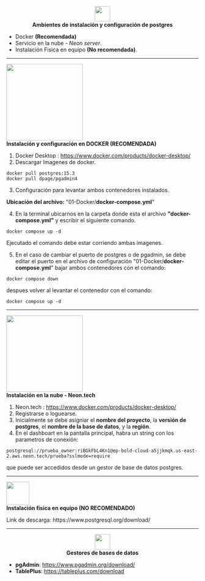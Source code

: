 <p  align="center">
<img  src="https://www.postgresql.org/media/img/about/press/elephant.png"  width="40px">
<br>
<b>Ambientes de instalación y configuración de postgres</b>
</p>

 - Docker <b>(Recomendada)</b>
 - Servicio en la nube - *Neon server*.
 - Instalación Fisica en equipo <b>(No recomendada)</b>.

<hr>
<p  align="left">
<img  src="https://upload.wikimedia.org/wikipedia/commons/7/79/Docker_%28container_engine%29_logo.png"  width="200px">
<br>
<b>Instalación y configuración en DOCKER (RECOMENDADA)</b>
</p>

1. Docker Desktop : https://www.docker.com/products/docker-desktop/
2. Descargar Imagenes de docker.
```
docker pull postgres:15.3
docker pull dpage/pgadmin4
```
3. Configuración para levantar ambos contenedores instalados.

**Ubicación del archivo:** "01-Docker/**docker-compose.yml**"

4. En la terminal ubicarnos en la carpeta donde esta el archivo <b>"docker-compose.yml"</b> y escribir el siguiente comando.
```
docker compose up -d
```
Ejecutado el comando debe estar corriendo ambas imagenes.

5. En el caso de cambiar el puerto de postgres o de pgadmin, se debe editar el puerto en el archivo de configuración "01-Docker/**docker-compose.yml**" bajar ambos contenedores con el comando:
```
docker compose down
```
despues volver al levantar el contenedor con el comando:
```
docker compose up -d
```
<hr>
<p  align="left">
<img  src="https://neon.tech/_next/static/svgs/6da928883916f39a4848774319dcaf81.svg"  width="200px">
<br>
<b>Instalación en la nube - Neon.tech</b>
</p>

1. Neon.tech : https://www.docker.com/products/docker-desktop/
2. Registrarse o loguearse.
3. Inicialmente se debe asigniar el **nombre del proyecto**, la **versión de postgres**, el **nombre de la base de datos**, y la **región**.
4. En el dashboart en la pantalla principal, habra un string con los parametros de conexión:
```
postgresql://prueba_owner:riBGkFbL4Kn1@ep-bold-cloud-a5jjkmqk.us-east-2.aws.neon.tech/prueba?sslmode=require
 ```
 que puede ser accedidos desde un gestor de base de datos postgres.
<hr>

<p  align="left">
<img  src="https://www.postgresql.org/media/img/about/press/elephant.png"  width="60px">
<br>
<b>Instalación fisica en equipo (NO RECOMENDADO)</b>
</p>
Link de descarga:  https://www.postgresql.org/download/
<hr>

<p  align="center">
<img  src="https://www.postgresql.org/media/img/about/press/elephant.png"  width="40px">
<br>
<b>Gestores de bases de datos</b>
</p>

 - **pgAdmin**: https://www.pgadmin.org/download/
 - **TablePlus**: https://tableplus.com/download
